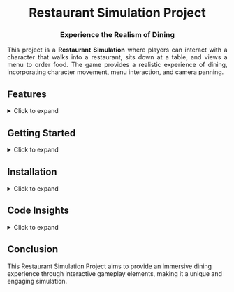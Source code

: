 <h1 align="center">Restaurant Simulation Project</h1>
<h3 align="center">Experience the Realism of Dining</h3>

<div style="text-align: justify;">
<p>This project is a <strong>Restaurant Simulation</strong> where players can interact with a character that walks into a restaurant, sits down at a table, and views a menu to order food. The game provides a realistic experience of dining, incorporating character movement, menu interaction, and camera panning.</p>
</div>

<h2>Features</h2>
<details>
<summary>Click to expand</summary>
<ul>
    <li><strong>Character Movement:</strong> Control a character using keyboard input to navigate the restaurant.</li>
    <li><strong>Sitting Mechanism:</strong> The character can sit down at chairs, triggering animations and interactions.</li>
    <li><strong>Menu Interaction:</strong> When the character sits down, a menu UI appears, allowing players to order food.</li>
    <li><strong>Camera Panning:</strong> Smooth camera movement focuses on the menu when the character sits down.</li>
    <li><strong>Animator Integration:</strong> Integrated animations for idle, walking, and sitting states enhance the realism of the experience.</li>
</ul>
</details>

<h2>Getting Started</h2>
<details>
<summary>Click to expand</summary>
<p>To get started with the Restaurant Simulation Project:</p>
<ul>
    <li>Clone the repository to your local machine:</li>
    <pre><code>git clone <repository-url></code></pre>
    <li>Open the project in Unity.</li>
    <li>Ensure all necessary assets are imported and set up correctly.</li>
    <li>Run the project to experience the simulation.</li>
</ul>
</details>

<h2>Installation</h2>
<details>
<summary>Click to expand</summary>
<p>Follow these steps to install and run the project:</p>
<ul>
    <li>Download and install Unity (version 2022.3.48f1 and above is recommended).</li>
    <li>Clone or download this repository.</li>
    <li>Open the project in Unity Hub.</li>
    <li>Build and run the project to test the simulation.</li>
</ul>
</details>

<h2>Code Insights</h2>
<details>
<summary>Click to expand</summary>
<ul>
    <li> <b> </b><a href="https://github.com/venkadesh29/RestaurantMenuSimulation/blob/main/Movement.md">Movement File</a></b></p></li>
</ul>
</details>

<h2>Conclusion</h2>
<p>This Restaurant Simulation Project aims to provide an immersive dining experience through interactive gameplay elements, making it a unique and engaging simulation.</p>
